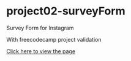 # project02-surveyForm
<p>Survey Form for Instagram</p>
<p>With freecodecamp project validation</p>

<a href="https://codepen.io/zoehall/full/KKMGQYN">Click here to view the page</a>
